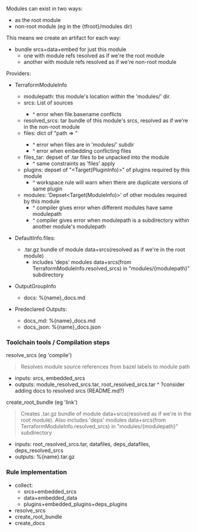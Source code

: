
Modules can exist in two ways:
- as the root module
- non-root module (eg in the {tfroot}/modules dir)

This means we create an artifact for each way:
- bundle srcs+data+embed for just this module
  - one with module refs resolved as if we're the root module
  - another with module refs resolved as if we're non-root module

Providers:
- TerraformModuleInfo
  - modulepath: this module's location within the 'modules/' dir.
  - srcs: List<File> of sources
    - ^ error when file.basename conflicts
  - resolved_srcs: tar bundle of this module's srcs, resolved as if we're in the non-root module
  - files: dict of "path => <File>"
    - ^ error when files are in 'modules/' subdir
    - ^ error when embedding conflicting files
  - files_tar: depset of .tar files to be unpacked into the module
    - ^ same constraints as 'files' apply
  - plugins: depset of "<Target(PluginInfo)>" of plugins required by this module
    - ^ workspace rule will warn when there are duplicate versions of same plugin
  - modules: 'Depset<Target(ModuleInfo)>' of other modules required by this module
    - ^ compiler gives error when different modules have same modulepath
    - ^ compiler gives error when modulepath is a subdirectory within another module's modulepath

- DefaultInfo.files:
  - .tar.gz bundle of module data+srcs(resolved as if we're in the root module)
    - includes 'deps' modules data+srcs(from TerraformModuleInfo.resolved_srcs) in "modules/{modulepath}" subdirectory

- OutputGroupInfo
  - docs: %{name}_docs.md

- Predeclared Outputs:
  - docs_md: %{name}_docs.md
  - docs_json: %{name}_docs.json


### Toolchain tools / Compilation steps
resolve_srcs (eg 'compile')
> Resolves module source references from bazel labels to module path
- inputs: srcs, embedded_srcs
- outputs: module_resolved_srcs.tar, root_resolved_srcs.tar
^ ?consider adding docs to resolved srcs (README.md?)

create_root_bundle (eg 'link')
> Creates .tar.gz bundle of module data+srcs(resolved as if we're in
> the root module). Also includes 'deps' modules data+srcs(from
> TerraformModuleInfo.resolved_srcs) in "modules/{modulepath}" subdirectory
- inputs: root_resolved_srcs.tar, datafiles, deps_datafiles, deps_resolved_srcs
- outputs: %{name}.tar.gz


### Rule implementation
- collect:
  - srcs+embedded_srcs
  - data+embedded_data
  - plugins+embedded_plugins+deps_plugins
- resolve_srcs
- create_root_bundle
- create_docs